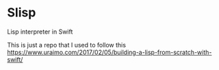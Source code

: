 # Slisp
Lisp interpreter in Swift

This is just a repo that I used to follow this https://www.uraimo.com/2017/02/05/building-a-lisp-from-scratch-with-swift/
